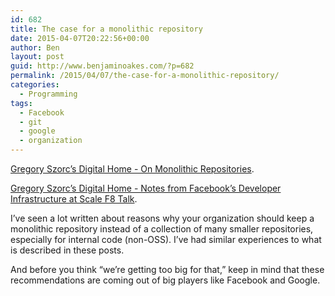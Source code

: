 ```yaml
---
id: 682
title: The case for a monolithic repository
date: 2015-04-07T20:22:56+00:00
author: Ben
layout: post
guid: http://www.benjaminoakes.com/?p=682
permalink: /2015/04/07/the-case-for-a-monolithic-repository/
categories:
  - Programming
tags:
  - Facebook
  - git
  - google
  - organization
---
```

[Gregory Szorc&#8217;s Digital Home - On Monolithic Repositories](http://gregoryszorc.com/blog/2014/09/09/on-monolithic-repositories/).
  
[Gregory Szorc&#8217;s Digital Home - Notes from Facebook&#8217;s Developer Infrastructure at Scale F8 Talk](http://gregoryszorc.com/blog/2015/03/28/notes-from-facebook%27s-developer-infrastructure-at-scale-f8-talk/).

I&#8217;ve seen a lot written about reasons why your organization should keep a monolithic repository instead of a collection of many smaller repositories, especially for internal code (non-OSS). I&#8217;ve had similar experiences to what is described in these posts.

And before you think &#8220;we&#8217;re getting too big for that,&#8221; keep in mind that these recommendations are coming out of big players like Facebook and Google.